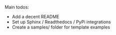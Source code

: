 Main todos:
- Add a decent README
- Set up Sphinx / Readthedocs / PyPi integrations
- Create a samples/ folder for template examples
